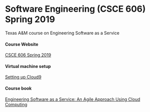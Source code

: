 # Software Engineering (CSCE 606) Spring 2019
Texas A&M course on Engineering Software as a Service

#### Course Website
[CSCE 606 Spring 2019](http://courses.cse.tamu.edu/walker/csce606/)

#### Virtual machine setup
[Setting up Cloud9](https://github.com/saasbook/courseware/wiki/Setting-up-Cloud9)
#### Course book
[Engineering Software as a Service: An Agile Approach Using Cloud Computing](http://www.amazon.com/Engineering-Software-Service-Approach-Computing-ebook/dp/B00CCEHNUM/)
